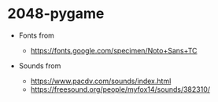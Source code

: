 # 2048-pygame

* Fonts from
  * https://fonts.google.com/specimen/Noto+Sans+TC

* Sounds from
  * https://www.pacdv.com/sounds/index.html
  * https://freesound.org/people/myfox14/sounds/382310/
